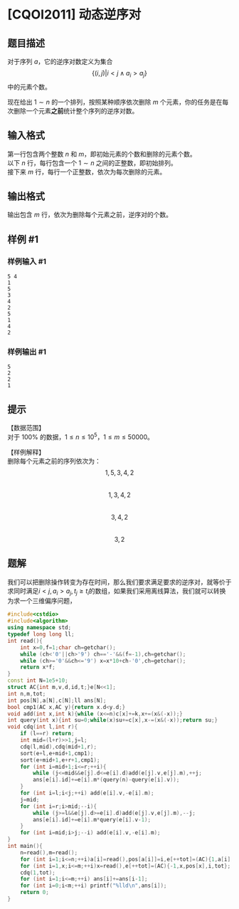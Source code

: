 # [CQOI2011] 动态逆序对

## 题目描述

对于序列 $a$，它的逆序对数定义为集合  
$$\{(i,j)| i<j \wedge a_i > a_j \}$$
中的元素个数。  

现在给出 $1\sim n$ 的一个排列，按照某种顺序依次删除 $m$ 个元素，你的任务是在每次删除一个元素**之前**统计整个序列的逆序对数。

## 输入格式

第一行包含两个整数 $n$ 和 $m$，即初始元素的个数和删除的元素个数。  
以下 $n$ 行，每行包含一个 $1 \sim n$ 之间的正整数，即初始排列。  
接下来 $m$ 行，每行一个正整数，依次为每次删除的元素。

## 输出格式

输出包含 $m$ 行，依次为删除每个元素之前，逆序对的个数。

## 样例 #1

### 样例输入 #1

```
5 4
1
5
3
4
2
5
1
4
2
```

### 样例输出 #1

```
5
2
2
1
```

## 提示

【数据范围】   
对于 $100\%$ 的数据，$1\le n \le 10^5$，$1\le m \le 50000$。

【样例解释】  
删除每个元素之前的序列依次为：  
$$1,5,3,4,2$$  
$$1,3,4,2$$  
$$3,4,2$$  
$$3,2$$

## 题解
我们可以把删除操作转变为存在时间，那么我们要求满足要求的逆序对，就等价于求同时满足$i<j,a_{i}>a_{j},t_{j}\geq t_{i}$的数组，如果我们采用离线算法，我们就可以转换为求一个三维偏序问题，

```C++
#include<cstdio>
#include<algorithm>
using namespace std;
typedef long long ll;
int read(){
    int x=0,f=1;char ch=getchar();
    while (ch<'0'||ch>'9') ch=='-'&&(f=-1),ch=getchar();
    while (ch>='0'&&ch<='9') x=x*10+ch-'0',ch=getchar();
    return x*f;
}
const int N=1e5+10;
struct AC{int m,v,d,id,t;}e[N<<1];
int n,m,tot;
int pos[N],a[N],c[N];ll ans[N];
bool cmp1(AC x,AC y){return x.d<y.d;}
void add(int x,int k){while (x<=n)c[x]+=k,x+=(x&(-x));}
int query(int x){int su=0;while(x)su+=c[x],x-=(x&(-x));return su;}
void cdq(int l,int r){
    if (l==r) return;
    int mid=(l+r)>>1,j=l;
    cdq(l,mid),cdq(mid+1,r);
    sort(e+l,e+mid+1,cmp1);
    sort(e+mid+1,e+r+1,cmp1);
    for (int i=mid+1;i<=r;++i){
        while (j<=mid&&e[j].d<=e[i].d)add(e[j].v,e[j].m),++j;
        ans[e[i].id]+=e[i].m*(query(n)-query(e[i].v));
    }
    for (int i=l;i<j;++i) add(e[i].v,-e[i].m);
    j=mid;
    for (int i=r;i>mid;--i){
        while (j>=l&&e[j].d>=e[i].d)add(e[j].v,e[j].m),--j;
        ans[e[i].id]+=e[i].m*query(e[i].v-1);
    }
    for (int i=mid;i>j;--i) add(e[i].v,-e[i].m);
}
int main(){
    n=read(),m=read();
    for (int i=1;i<=n;++i)a[i]=read(),pos[a[i]]=i,e[++tot]=(AC){1,a[i],i,0,tot};
    for (int i=1,x;i<=m;++i)x=read(),e[++tot]=(AC){-1,x,pos[x],i,tot};
    cdq(1,tot);
    for (int i=1;i<=m;++i) ans[i]+=ans[i-1];
    for (int i=0;i<m;++i) printf("%lld\n",ans[i]);
    return 0;
}
```